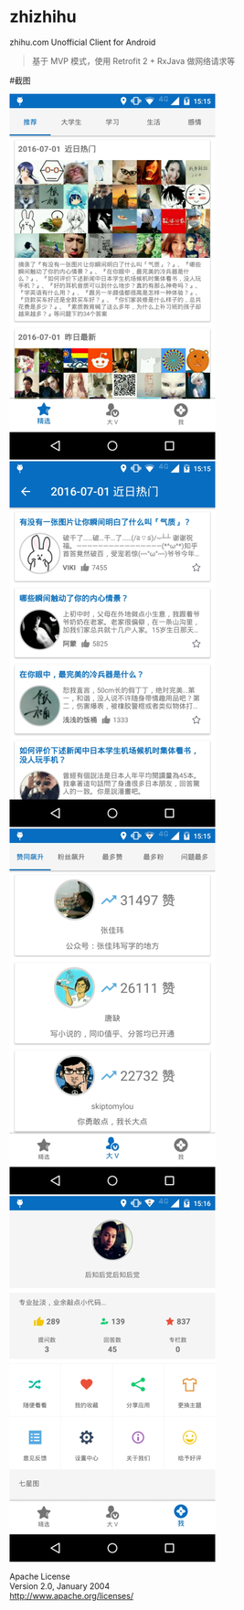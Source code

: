 # zhizhihu
zhihu.com Unofficial Client for Android   

>基于 MVP 模式，使用 Retrofit 2 + RxJava 做网络请求等   


#截图   

![](screenshot/1.png)   
![](screenshot/2.png)   
![](screenshot/3.png)   
![](screenshot/4.png)   
   
      
	     
		    
			
			

Apache License   
Version 2.0, January 2004   
http://www.apache.org/licenses/    


